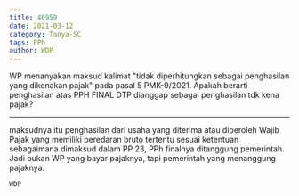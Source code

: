 ```yaml
---
title: 46959
date: 2021-03-12
category: Tanya-SC
tags: PPh
author: WDP
---
```


WP menanyakan maksud kalimat "tidak diperhitungkan sebagai penghasilan yang dikenakan pajak" pada pasal 5 PMK-9/2021. Apakah berarti penghasilan atas PPH FINAL DTP dianggap sebagai penghasilan tdk kena pajak?

---

maksudnya itu penghasilan dari usaha yang diterima atau diperoleh Wajib Pajak yang memiliki peredaran bruto tertentu sesuai ketentuan sebagaimana dimaksud dalam PP 23, PPh finalnya ditanggung pemerintah. Jadi bukan WP yang bayar pajaknya, tapi pemerintah yang menanggung pajaknya.

`WDP`
